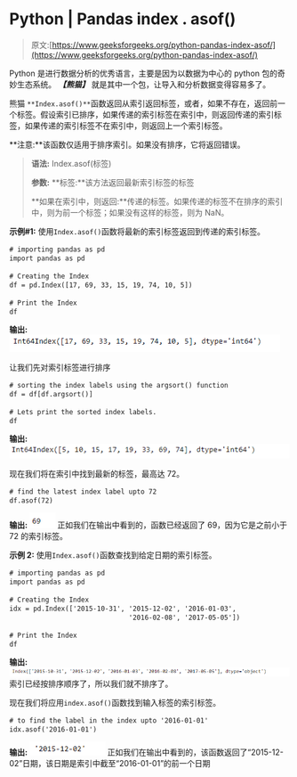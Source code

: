 # Python | Pandas index . asof()

> 原文:[https://www.geeksforgeeks.org/python-pandas-index-asof/](https://www.geeksforgeeks.org/python-pandas-index-asof/)

Python 是进行数据分析的优秀语言，主要是因为以数据为中心的 python 包的奇妙生态系统。 ***【熊猫】*** 就是其中一个包，让导入和分析数据变得容易多了。

熊猫 `**Index.asof()**`函数返回从索引返回标签，或者，如果不存在，返回前一个标签。假设索引已排序，如果传递的索引标签在索引中，则返回传递的索引标签，如果传递的索引标签不在索引中，则返回上一个索引标签。

**注意:**该函数仅适用于排序索引。如果没有排序，它将返回错误。

> **语法:** Index.asof(标签)
> 
> **参数:**
> **标签:**该方法返回最新索引标签的标签
> 
> **如果在索引中，则返回:**传递的标签。如果传递的标签不在排序的索引中，则为前一个标签；如果没有这样的标签，则为 NaN。

**示例#1:** 使用`Index.asof()`函数将最新的索引标签返回到传递的索引标签。

```
# importing pandas as pd
import pandas as pd

# Creating the Index
df = pd.Index([17, 69, 33, 15, 19, 74, 10, 5])

# Print the Index
df
```

**输出:**
![](img/4180676b4566f0d9cbec096c9e9d0318.png)

让我们先对索引标签进行排序

```
# sorting the index labels using the argsort() function
df = df[df.argsort()]

# Lets print the sorted index labels.
df
```

**输出:**
![](img/9d6b16cfa9c6e0bccdefdabe0e89a4ef.png)

现在我们将在索引中找到最新的标签，最高达 72。

```
# find the latest index label upto 72
df.asof(72)
```

**输出:**
![](img/44f84c39137edce3181446d9e6553772.png)
正如我们在输出中看到的，函数已经返回了 69，因为它是之前小于 72 的索引标签。

**示例 2:** 使用`Index.asof()`函数查找到给定日期的索引标签。

```
# importing pandas as pd
import pandas as pd

# Creating the Index
idx = pd.Index(['2015-10-31', '2015-12-02', '2016-01-03',
                              '2016-02-08', '2017-05-05'])

# Print the Index
df
```

**输出:**
![](img/c09e85c0f5b2e1a2ce585c1d4083b606.png)
索引已经按排序顺序了，所以我们就不排序了。

现在我们将应用`index.asof()`函数找到输入标签的索引标签。

```
# to find the label in the index upto '2016-01-01'
idx.asof('2016-01-01')
```

**输出:**
![](img/5d76f65e246be75ae6ff2ae9114ee925.png)
正如我们在输出中看到的，该函数返回了“2015-12-02”日期，该日期是索引中截至“2016-01-01”的前一个日期
